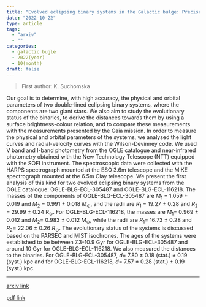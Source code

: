 ```yaml
---
title: "Evolved eclipsing binary systems in the Galactic bulge: Precise physical and orbital parameters of OGLE-BLG-ECL-305487 and OGLE-BLG-ECL-116218"
date: "2022-10-22"
type: article
tags:
  - "arxiv"
  - ""
categories:
  - galactic bugle
  - 2022(year)
  - 10(month)
draft: false
---
```


> First author: K. Suchomska

 Our goal is to determine, with high accuracy, the physical and orbital
parameters of two double-lined eclipsing binary systems, where the components
are two giant stars. We also aim to study the evolutionary status of the
binaries, to derive the distances towards them by using a surface
brightness-colour relation, and to compare these measurements with the
measurements presented by the Gaia mission. In order to measure the physical
and orbital parameters of the systems, we analysed the light curves and
radial-velocity curves with the Wilson-Devinney code. We used V band and I-band
photometry from the OGLE catalogue and near-infrared photometry obtained with
the New Technology Telescope (NTT) equipped with the SOFI instrument. The
spectroscopic data were collected with the HARPS spectrograph mounted at the
ESO 3.6m telescope and the MIKE spectrograph mounted at the 6.5m Clay
telescope. We present the first analysis of this kind for two evolved eclipsing
binary systems from the OGLE catalogue: OGLE-BLG-ECL-305487 and
OGLE-BLG-ECL-116218. The masses of the components of OGLE-BLG-ECL-305487 are
$M_1$ = 1.059 $\pm$ 0.019 and $M_2$ = 0.991 $\pm$ 0.018 $M_\odot$, and the
radii are $R_1$ = 19.27 $\pm$ 0.28 and $R_2$ = 29.99 $\pm$ 0.24 R$_\odot$. For
OGLE-BLG-ECL-116218, the masses are $M_1$= 0.969 $\pm$ 0.012 and $M_2$= 0.983
$\pm$ 0.012 $M_\odot$, while the radii are $R_1$= 16.73 $\pm$ 0.28 and $R_2$=
22.06 $\pm$ 0.26 $R_\odot$. The evolutionary status of the systems is discussed
based on the PARSEC and MIST isochrones. The ages of the systems were
established to be between 7.3-10.9 Gyr for OGLE-BLG-ECL-305487 and around 10
Gyr for OGLE-BLG-ECL-116218. We also measured the distances to the binaries.
For OGLE-BLG-ECL-305487, $d$= 7.80 $\pm$ 0.18 (stat.) $\pm$ 0.19 (syst.) kpc
and for OGLE-BLG-ECL-116218, $d$= 7.57 $\pm$ 0.28 (stat.) $\pm$ 0.19 (syst.)
kpc.

---
[arxiv link](http://arxiv.org/abs/2210.12413v2)

[pdf link](http://arxiv.org/pdf/2210.12413v2)